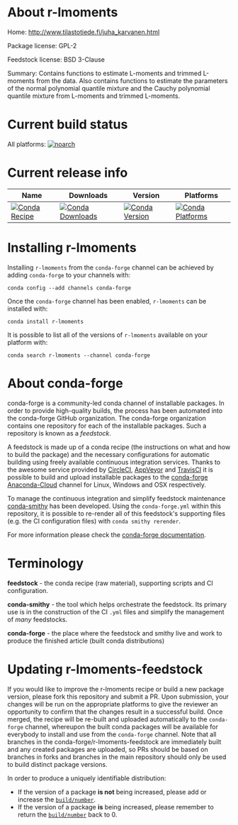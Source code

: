About r-lmoments
================

Home: http://www.tilastotiede.fi/juha_karvanen.html

Package license: GPL-2

Feedstock license: BSD 3-Clause

Summary: Contains functions to estimate L-moments and trimmed L-moments from the data. Also contains functions to estimate the parameters of the normal polynomial quantile mixture and the Cauchy polynomial quantile mixture from L-moments and trimmed L-moments.



Current build status
====================

All platforms:
[![noarch](https://img.shields.io/circleci/project/github/conda-forge/r-lmoments-feedstock/master.svg?label=noarch)](https://circleci.com/gh/conda-forge/r-lmoments-feedstock)

Current release info
====================

| Name | Downloads | Version | Platforms |
| --- | --- | --- | --- |
| [![Conda Recipe](https://img.shields.io/badge/recipe-r--lmoments-green.svg)](https://anaconda.org/conda-forge/r-lmoments) | [![Conda Downloads](https://img.shields.io/conda/dn/conda-forge/r-lmoments.svg)](https://anaconda.org/conda-forge/r-lmoments) | [![Conda Version](https://img.shields.io/conda/vn/conda-forge/r-lmoments.svg)](https://anaconda.org/conda-forge/r-lmoments) | [![Conda Platforms](https://img.shields.io/conda/pn/conda-forge/r-lmoments.svg)](https://anaconda.org/conda-forge/r-lmoments) |

Installing r-lmoments
=====================

Installing `r-lmoments` from the `conda-forge` channel can be achieved by adding `conda-forge` to your channels with:

```
conda config --add channels conda-forge
```

Once the `conda-forge` channel has been enabled, `r-lmoments` can be installed with:

```
conda install r-lmoments
```

It is possible to list all of the versions of `r-lmoments` available on your platform with:

```
conda search r-lmoments --channel conda-forge
```


About conda-forge
=================

conda-forge is a community-led conda channel of installable packages.
In order to provide high-quality builds, the process has been automated into the
conda-forge GitHub organization. The conda-forge organization contains one repository
for each of the installable packages. Such a repository is known as a *feedstock*.

A feedstock is made up of a conda recipe (the instructions on what and how to build
the package) and the necessary configurations for automatic building using freely
available continuous integration services. Thanks to the awesome service provided by
[CircleCI](https://circleci.com/), [AppVeyor](https://www.appveyor.com/)
and [TravisCI](https://travis-ci.org/) it is possible to build and upload installable
packages to the [conda-forge](https://anaconda.org/conda-forge)
[Anaconda-Cloud](https://anaconda.org/) channel for Linux, Windows and OSX respectively.

To manage the continuous integration and simplify feedstock maintenance
[conda-smithy](https://github.com/conda-forge/conda-smithy) has been developed.
Using the ``conda-forge.yml`` within this repository, it is possible to re-render all of
this feedstock's supporting files (e.g. the CI configuration files) with ``conda smithy rerender``.

For more information please check the [conda-forge documentation](https://conda-forge.org/docs/).

Terminology
===========

**feedstock** - the conda recipe (raw material), supporting scripts and CI configuration.

**conda-smithy** - the tool which helps orchestrate the feedstock.
                   Its primary use is in the construction of the CI ``.yml`` files
                   and simplify the management of *many* feedstocks.

**conda-forge** - the place where the feedstock and smithy live and work to
                  produce the finished article (built conda distributions)


Updating r-lmoments-feedstock
=============================

If you would like to improve the r-lmoments recipe or build a new
package version, please fork this repository and submit a PR. Upon submission,
your changes will be run on the appropriate platforms to give the reviewer an
opportunity to confirm that the changes result in a successful build. Once
merged, the recipe will be re-built and uploaded automatically to the
`conda-forge` channel, whereupon the built conda packages will be available for
everybody to install and use from the `conda-forge` channel.
Note that all branches in the conda-forge/r-lmoments-feedstock are
immediately built and any created packages are uploaded, so PRs should be based
on branches in forks and branches in the main repository should only be used to
build distinct package versions.

In order to produce a uniquely identifiable distribution:
 * If the version of a package **is not** being increased, please add or increase
   the [``build/number``](https://conda.io/docs/user-guide/tasks/build-packages/define-metadata.html#build-number-and-string).
 * If the version of a package **is** being increased, please remember to return
   the [``build/number``](https://conda.io/docs/user-guide/tasks/build-packages/define-metadata.html#build-number-and-string)
   back to 0.
